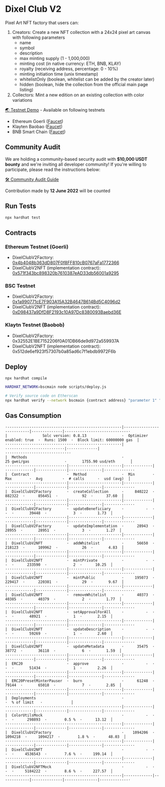 # Dixel Club V2

Pixel Art NFT factory that users can:
1. Creators: Create a new NFT collection with a 24x24 pixel art canvas with following parameters
    - name
    - symbol
    - description
    - max minting supply (1 - 1,000,000)
    - minting cost (in native currency: ETH, BNB, KLAY)
    - royalty (receiving address, percentage: 0 - 10%)
    - minting initiation time (unix timestamp)
    - whitelistOnly (boolean, whitelist can be added by the creator later)
    - hidden (boolean, hide the collection from the official main page listing)
2. Collectors: Mint a new edition on an existing collection with color variations

[🌏 Testnet Demo](https://v2testnet.dixel.club/) - Available on following testnets
- Ethereum Goerli ([Faucet](https://goerli-faucet.mudit.blog/))
- Klayten Baobao ([Faucet](https://baobab.wallet.klaytn.foundation/faucet))
- BNB Smart Chain ([Faucet](https://testnet.binance.org/faucet-smart))

## Community Audit
We are holding a community-based security audit with **$10,000 USDT bounty** and we're inviting all developer community!
If you're willing to participate, please read the instructions below:

[🛠 Community Audit Guide](https://github.com/Steemhunt/dixel-v2-contract/blob/main/COMMUNITY_AUDIT.md)

Contribution made by **12 June 2022** will be counted

## Run Tests
```bash
npx hardhat test
```

## Contracts

### Ethereum Testnet (Goerli)
- DixelClubV2Factory: [0x4b4048b363dD807F0f8FF810cB0767aFa1772366](https://goerli.etherscan.io/address/0x4b4048b363dD807F0f8FF810cB0767aFa1772366#code)
- DixelClubV2NFT (implementation contract): [0x571f343bc898320b7610387eAD33db56001a9295](https://goerli.etherscan.io/address/0x571f343bc898320b7610387eAD33db56001a9295#code)

### BSC Testnet
- DixelClubV2Factory: [0x1a990771cE7F903A15A32B4647B614Bd5C4096d2](https://testnet.bscscan.com/address/0x1a990771cE7F903A15A32B4647B614Bd5C4096d2#code)
- DixelClubV2NFT (implementation contract): [0xD98437a9DfD8F2193c10A97Dc8380093Baebd36E](https://testnet.bscscan.com/address/0xD98437a9DfD8F2193c10A97Dc8380093Baebd36E#code)

### Klaytn Testnet (Baobob)
- DixelClubV2Factory: 0x32552E1BE7152206f0A01DB66de9d972a559937A
- DixelClubV2NFT (implementation contract): 0x512de6ef923f57307b0a85ad6c7f1ebdb9972F6b

## Deploy
```bash
npx hardhat compile

HARDHAT_NETWORK=bscmain node scripts/deploy.js

# Verify source code on Etherscan
npx hardhat verify --network bscmain {contract address} "parameter 1" "parameter 2"
```

## Gas Consumption
```
·----------------------------------------------------|---------------------------|--------------|-----------------------------·
|                Solc version: 0.8.13                ·  Optimizer enabled: true  ·  Runs: 1500  ·  Block limit: 60000000 gas  │
·····················································|···························|··············|······························
|  Methods                                           ·               25 gwei/gas                ·       1755.90 usd/eth       │
····························|························|·············|·············|··············|···············|··············
|  Contract                 ·  Method                ·  Min        ·  Max        ·  Avg         ·  # calls      ·  usd (avg)  │
····························|························|·············|·············|··············|···············|··············
|  DixelClubV2Factory       ·  createCollection      ·     840222  ·     882322  ·      856451  ·           92  ·      37.60  │
····························|························|·············|·············|··············|···············|··············
|  DixelClubV2Factory       ·  updateBeneficiary     ·          -  ·          -  ·       39448  ·            3  ·       1.73  │
····························|························|·············|·············|··············|···············|··············
|  DixelClubV2Factory       ·  updateImplementation  ·      28943  ·      28955  ·       28951  ·            3  ·       1.27  │
····························|························|·············|·············|··············|···············|··············
|  DixelClubV2NFT           ·  addWhitelist          ·      56650  ·     218123  ·      109962  ·           26  ·       4.83  │
····························|························|·············|·············|··············|···············|··············
|  DixelClubV2NFT           ·  mintPrivate           ·          -  ·          -  ·      233590  ·            2  ·      10.25  │
····························|························|·············|·············|··············|···············|··············
|  DixelClubV2NFT           ·  mintPublic            ·     195073  ·     229417  ·      220381  ·           29  ·       9.67  │
····························|························|·············|·············|··············|···············|··············
|  DixelClubV2NFT           ·  removeWhitelist       ·      40373  ·      40385  ·       40379  ·            2  ·       1.77  │
····························|························|·············|·············|··············|···············|··············
|  DixelClubV2NFT           ·  setApprovalForAll     ·          -  ·          -  ·       48921  ·            1  ·       2.15  │
····························|························|·············|·············|··············|···············|··············
|  DixelClubV2NFT           ·  updateDescription     ·          -  ·          -  ·       59269  ·            1  ·       2.60  │
····························|························|·············|·············|··············|···············|··············
|  DixelClubV2NFT           ·  updateMetadata        ·      35475  ·      38772  ·       36118  ·            6  ·       1.59  │
····························|························|·············|·············|··············|···············|··············
|  ERC20                    ·  approve               ·          -  ·          -  ·       51434  ·            1  ·       2.26  │
····························|························|·············|·············|··············|···············|··············
|  ERC20PresetMinterPauser  ·  burn                  ·      61248  ·      79144  ·       65018  ·            7  ·       2.85  │
····························|························|·············|·············|··············|···············|··············
|  Deployments                                       ·                                          ·  % of limit   ·             │
·····················································|·············|·············|··············|···············|··············
|  ColorUtilsMock                                    ·          -  ·          -  ·      298893  ·        0.5 %  ·      13.12  │
·····················································|·············|·············|··············|···············|··············
|  DixelClubV2Factory                                ·    1094206  ·    1094218  ·     1094217  ·        1.8 %  ·      48.03  │
·····················································|·············|·············|··············|···············|··············
|  DixelClubV2NFT                                    ·          -  ·          -  ·     4536543  ·        7.6 %  ·     199.14  │
·····················································|·············|·············|··············|···············|··············
|  DixelClubV2NFTMock                                ·          -  ·          -  ·     5184222  ·        8.6 %  ·     227.57  │
·----------------------------------------------------|-------------|-------------|--------------|---------------|-------------·
```
